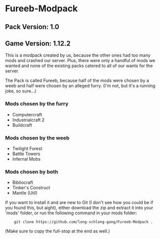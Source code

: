 # Fureeb-Modpack

## Pack Version: 1.0
## Game Version: 1.12.2

This is a modpack created by us, because the other ones
had too many mods and crashed our server. Plus, there
were only a handful of mods we wanted and none of the
existing packs catered to all of our wants for the server.

The Pack is called Fureeb, because half of the mods were
chosen by a weeb and half were chosen by an alleged furry.
(I'm not, but it's a running joke, so sure...)

### Mods chosen by the furry
 - Computercraft
 - Industrialcraft 2
 - Buildcraft

### Mods chosen by the weeb
 - Twilight Forest
 - Battle Towers
 - Infernal Mobs

### Mods chosen by both
 - Bibliocraft
 - Tinker's Construct
 - Mantle (Util)

If you want to install it and are new to Git (I don't see how you could be if you found this, but aight),
either download the zip and extract it into your 'mods' folder, or run the following command in your mods folder:
```
	git clone https://github.com/long-schlong-gang/Fureeb-Modpack .
```
(Make sure to copy the full-stop at the end as well.)